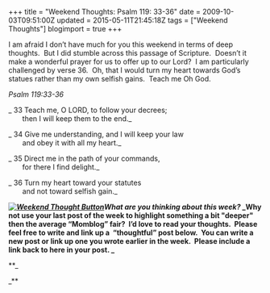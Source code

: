 +++
title = "Weekend Thoughts: Psalm 119: 33-36"
date = 2009-10-03T09:51:00Z
updated = 2015-05-11T21:45:18Z
tags = ["Weekend Thoughts"]
blogimport = true 
+++

I am afraid I don’t have much for you this weekend in terms of deep thoughts.&#160; But I did stumble across this passage of Scripture.&#160; Doesn’t it make a wonderful prayer for us to offer up to our Lord?&#160; I am particularly challenged by verse 36.&#160; Oh, that I would turn my heart towards God’s statues rather than my own selfish gains.&#160; Teach me Oh God.&#160; 

_Psalm 119:33-36_

_
33
 Teach me, O LORD, to follow your decrees;         
&#160;&#160;&#160;&#160;&#160;&#160; then I will keep them to the end._ 

_
34
 Give me understanding, and I will keep your law         
&#160;&#160;&#160;&#160;&#160;&#160; and obey it with all my heart._ 

_
35
 Direct me in the path of your commands,         
&#160;&#160;&#160;&#160;&#160;&#160; for there I find delight._ 

_
36
 Turn my heart toward your statutes         
&#160;&#160;&#160;&#160;&#160;&#160; and not toward selfish gain._ 

**_[![Weekend Thought Button](http://i282.photobucket.com/albums/kk261/LifeAtTheCircus/WeekendThought_Button.gif "Leave your weekend thought at LifeAtTheCircus.com")](http://lifeatthecircus.com)What are you thinking about this week?_ _Why not use your last post of the week to highlight something a bit &quot;deeper&quot; then the average “Momblog” fair?&#160; I’d love to read your thoughts.&#160; Please feel free to write and link up a&#160; “thoughtful” post below.&#160; You can write a new post or link up one you wrote earlier in the week.&#160; 
Please include a link back to here in your post.
_**

**_

_**
 
